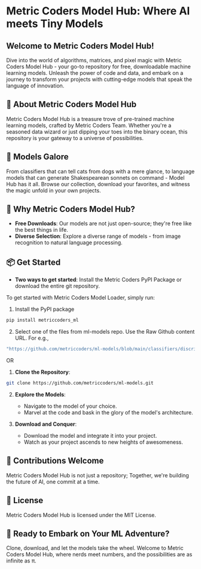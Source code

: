 # Metric Coders Model Hub: Where AI meets Tiny Models

## Welcome to Metric Coders Model Hub!

Dive into the world of algorithms, matrices, and pixel magic with Metric Coders Model Hub - your go-to repository for free, downloadable machine learning models. Unleash the power of code and data, and embark on a journey to transform your projects with cutting-edge models that speak the language of innovation.

## 🚀 About Metric Coders Model Hub

Metric Coders Model Hub is a treasure trove of pre-trained machine learning models, crafted by Metric Coders Team. Whether you're a seasoned data wizard or just dipping your toes into the binary ocean, this repository is your gateway to a universe of possibilities.

## 🤖 Models Galore

From classifiers that can tell cats from dogs with a mere glance, to language models that can generate Shakespearean sonnets on command - Model Hub has it all. Browse our collection, download your favorites, and witness the magic unfold in your own projects.

## 🧠 Why Metric Coders Model Hub?

- **Free Downloads**: Our models are not just open-source; they're free like the best things in life.
- **Diverse Selection**: Explore a diverse range of models - from image recognition to natural language processing.

## 📦 Get Started

- **Two ways to get started**: Install the Metric Coders PyPI Package or download the entire git repository.

To get started with Metric Coders Model Loader, simply run:

1. Install the PyPI package
```bash
pip install metriccoders_ml
```
2. Select one of the files from ml-models repo. Use the Raw Github content URL. For e.g.,
```bash
"https://github.com/metriccoders/ml-models/blob/main/classifiers/discriminant_analysis_109/model0.437902612044043_False_0.0029324921266509207/model.joblib"
```

OR

1. **Clone the Repository**:

```bash
git clone https://github.com/metriccoders/ml-models.git
```

2. **Explore the Models**:

   - Navigate to the model of your choice.
   - Marvel at the code and bask in the glory of the model's architecture.

3. **Download and Conquer**:

   - Download the model and integrate it into your project.
   - Watch as your project ascends to new heights of awesomeness.


## 🌟 Contributions Welcome

Metric Coders Model Hub is not just a repository; Together, we're building the future of AI, one commit at a time.

## 📜 License

Metric Coders Model Hub is licensed under the MIT License.

## 🚀 Ready to Embark on Your ML Adventure?

Clone, download, and let the models take the wheel. Welcome to Metric Coders Model Hub, where nerds meet numbers, and the possibilities are as infinite as π.
